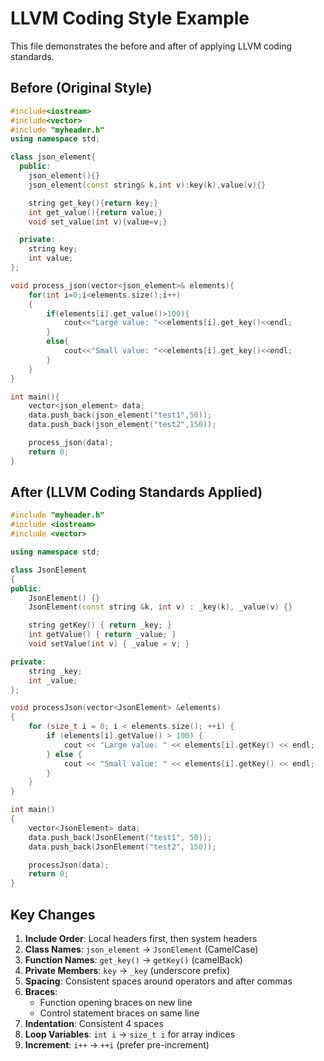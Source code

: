 # LLVM Coding Style Example

This file demonstrates the before and after of applying LLVM coding standards.

## Before (Original Style)

```cpp
#include<iostream>
#include<vector>
#include "myheader.h"
using namespace std;

class json_element{
  public:
    json_element(){}
    json_element(const string& k,int v):key(k),value(v){}

    string get_key(){return key;}
    int get_value(){return value;}
    void set_value(int v){value=v;}

  private:
    string key;
    int value;
};

void process_json(vector<json_element>& elements){
    for(int i=0;i<elements.size();i++)
    {
        if(elements[i].get_value()>100){
            cout<<"Large value: "<<elements[i].get_key()<<endl;
        }
        else{
            cout<<"Small value: "<<elements[i].get_key()<<endl;
        }
    }
}

int main(){
    vector<json_element> data;
    data.push_back(json_element("test1",50));
    data.push_back(json_element("test2",150));

    process_json(data);
    return 0;
}
```

## After (LLVM Coding Standards Applied)

```cpp
#include "myheader.h"
#include <iostream>
#include <vector>

using namespace std;

class JsonElement
{
public:
    JsonElement() {}
    JsonElement(const string &k, int v) : _key(k), _value(v) {}

    string getKey() { return _key; }
    int getValue() { return _value; }
    void setValue(int v) { _value = v; }

private:
    string _key;
    int _value;
};

void processJson(vector<JsonElement> &elements)
{
    for (size_t i = 0; i < elements.size(); ++i) {
        if (elements[i].getValue() > 100) {
            cout << "Large value: " << elements[i].getKey() << endl;
        } else {
            cout << "Small value: " << elements[i].getKey() << endl;
        }
    }
}

int main()
{
    vector<JsonElement> data;
    data.push_back(JsonElement("test1", 50));
    data.push_back(JsonElement("test2", 150));

    processJson(data);
    return 0;
}
```

## Key Changes

1. **Include Order**: Local headers first, then system headers
2. **Class Names**: `json_element` → `JsonElement` (CamelCase)
3. **Function Names**: `get_key()` → `getKey()` (camelBack)
4. **Private Members**: `key` → `_key` (underscore prefix)
5. **Spacing**: Consistent spaces around operators and after commas
6. **Braces**:
   - Function opening braces on new line
   - Control statement braces on same line
7. **Indentation**: Consistent 4 spaces
8. **Loop Variables**: `int i` → `size_t i` for array indices
9. **Increment**: `i++` → `++i` (prefer pre-increment)
